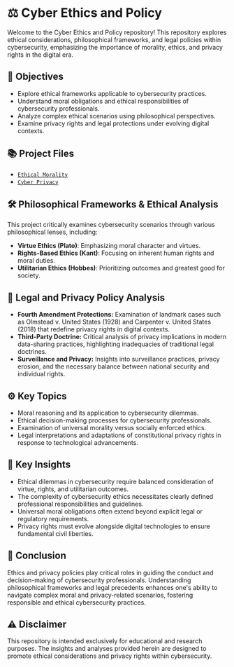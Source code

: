 # ⚖️ Cyber Ethics and Policy

Welcome to the Cyber Ethics and Policy repository! This repository explores ethical considerations, philosophical frameworks, and legal policies within cybersecurity, emphasizing the importance of morality, ethics, and privacy rights in the digital era.

## 🎯 Objectives
- Explore ethical frameworks applicable to cybersecurity practices.
- Understand moral obligations and ethical responsibilities of cybersecurity professionals.
- Analyze complex ethical scenarios using philosophical perspectives.
- Examine privacy rights and legal protections under evolving digital contexts.

## 📚 Project Files
- [`Ethical Morality`](https://github.com/DDMetoyer/Cyber-Ethics-and-Policy/blob/main/Ethical%20Morality.pdf)
- [`Cyber Privacy`](https://github.com/DDMetoyer/Cyber-Ethics-and-Policy/blob/main/Cyber%20Privacy.pdf)

## 🛠️ Philosophical Frameworks & Ethical Analysis

This project critically examines cybersecurity scenarios through various philosophical lenses, including:
- **Virtue Ethics (Plato)**: Emphasizing moral character and virtues.
- **Rights-Based Ethics (Kant)**: Focusing on inherent human rights and moral duties.
- **Utilitarian Ethics (Hobbes)**: Prioritizing outcomes and greatest good for society.

## 📑 Legal and Privacy Policy Analysis

- **Fourth Amendment Protections:** Examination of landmark cases such as Olmstead v. United States (1928) and Carpenter v. United States (2018) that redefine privacy rights in digital contexts.
- **Third-Party Doctrine:** Critical analysis of privacy implications in modern data-sharing practices, highlighting inadequacies of traditional legal doctrines.
- **Surveillance and Privacy:** Insights into surveillance practices, privacy erosion, and the necessary balance between national security and individual rights.

## ⚙️ Key Topics
- Moral reasoning and its application to cybersecurity dilemmas.
- Ethical decision-making processes for cybersecurity professionals.
- Examination of universal morality versus socially enforced ethics.
- Legal interpretations and adaptations of constitutional privacy rights in response to technological advancements.

## 🚩 Key Insights
- Ethical dilemmas in cybersecurity require balanced consideration of virtue, rights, and utilitarian outcomes.
- The complexity of cybersecurity ethics necessitates clearly defined professional responsibilities and guidelines.
- Universal moral obligations often extend beyond explicit legal or regulatory requirements.
- Privacy rights must evolve alongside digital technologies to ensure fundamental civil liberties.

## 📌 Conclusion
Ethics and privacy policies play critical roles in guiding the conduct and decision-making of cybersecurity professionals. Understanding philosophical frameworks and legal precedents enhances one's ability to navigate complex moral and privacy-related scenarios, fostering responsible and ethical cybersecurity practices.

## ⚠️ Disclaimer
This repository is intended exclusively for educational and research purposes. The insights and analyses provided herein are designed to promote ethical considerations and privacy rights within cybersecurity.
